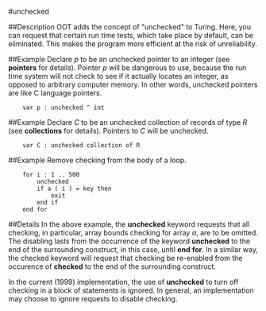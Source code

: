 
#unchecked

##Description
OOT adds the concept of "unchecked" to Turing. Here, you can request that certain run time tests, which take place by default, can be eliminated. This  makes the program more efficient  at the risk of unreliability.


##Example
Declare _p_ to be an unchecked pointer to an integer (see **pointers** for details). Pointer _p_ will be dangerous to use, because the run time system will not check to see if it actually locates an integer, as opposed to arbitrary computer memory. In other words, unchecked pointers are like C language pointers.

        var p : unchecked ^ int
##Example
Declare _C_ to be an unchecked collection of records of type _R_ (see **collections** for details). Pointers to _C_ will be unchecked.

        var C : unchecked collection of R
##Example
Remove checking from the body of a loop.

        for i : 1 .. 500
            unchecked
            if a ( i ) = key then
                exit
            end if
        end for
##Details
In the above example, the **unchecked** keyword requests that all checking, in particular, array bounds checking for array _a_, are to be omitted. The disabling lasts from the occurrence of the keyword **unchecked** to the end of the surrounding construct, in this case, until **end** **for**. In a similar way, the checked keyword will request that checking be re-enabled from the occurence of **checked** to the end of the surrounding construct.

In the current (1999) implementation, the use of **unchecked** to turn off checking in a block of statements is ignored. In general, an implementation may choose to ignore requests to disable checking.

